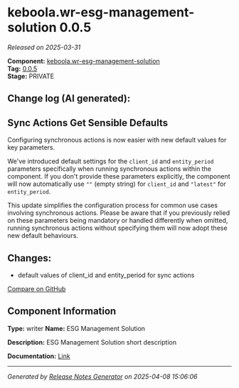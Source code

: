 #  keboola.wr-esg-management-solution 0.0.5

_Released on 2025-03-31_

**Component:** [keboola.wr-esg-management-solution](https://github.com/keboola/component-esg)  
**Tag:** [0.0.5](https://github.com/keboola/component-esg/releases/tag/0.0.5)  
**Stage:** PRIVATE


## Change log (AI generated):
## Sync Actions Get Sensible Defaults

Configuring synchronous actions is now easier with new default values for key parameters.

We've introduced default settings for the `client_id` and `entity_period` parameters specifically when running synchronous actions within the component. If you don't provide these parameters explicitly, the component will now automatically use `""` (empty string) for `client_id` and `"latest"` for `entity_period`.

This update simplifies the configuration process for common use cases involving synchronous actions. Please be aware that if you previously relied on these parameters being mandatory or handled differently when omitted, running synchronous actions without specifying them will now adopt these new default behaviours.



## Changes:



- default values of client_id and entity_period for sync actions 



[Compare on GitHub](https://github.com/keboola/component-esg/compare/0.0.1...0.0.5)



## Component Information
**Type:** writer
**Name:** ESG Management Solution

**Description:** ESG Management Solution short description


**Documentation:** [Link](https://github.com/keboola/component-esg/blob/master/README.md)



---
_Generated by [Release Notes Generator](https://github.com/keboola/release-notes-generator)
on 2025-04-08 15:06:06_